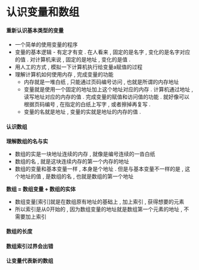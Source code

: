 # 认识变量和数组

#### 重新认识基本类型的变量

* 一个简单的使用变量的程序
* 变量的基本逻辑 - 有定才有变 . 在人看来 , 固定的是名字 , 变化的是名字对应的值 . 对计算机来说 , 固定的是地址 , 变化的是值 . 
* 用人工的方式 , 模拟一下计算机执行给变量a赋值的过程
* 理解计算机如何使用内存 , 完成变量的功能
  * 内存就是一堆白纸 , 只能通过页码编号访问 , 也就是所谓的内存地址
  * 变量就是使用一个固定的地址加上这个地址对应的内存 . 计算机通过地址 , 读写地址对应的内存的值 . 完成变量的赋值和访问值的功能 . 就好像可以根据页码编号 , 在指定的白纸上写字 , 或者擦掉再复写 . 
  * 变量的名就是地址 , 变量的实就是地址的内存的值 . 

#### 认识数组

**理解数组的名与实**

* 数组的实是一块地址连续的内存 , 就像是编号连续的一沓白纸
* 数组的名 , 就是这块连续内存的第一个内存的地址
* 数组的变量和基本变量一样 , 本身是个地址 . 但是与基本变量不一样的是 , 这个地址的值 , 是数组的名 , 也就是数组的第一个地址

**数组 = 数组变量 + 数组的实体**

* 数组变量\[索引\]就是在数组原有地址的基础上 , 加上索引 , 获得想要的元素
* 所以索引是从0开始的 , 因为数组变量的地址就是数组第一个元素的地址 , 不需要加上索引

#### 数组的长度

#### 数组索引过界会出错

#### 让变量代表新的数组

#### 



